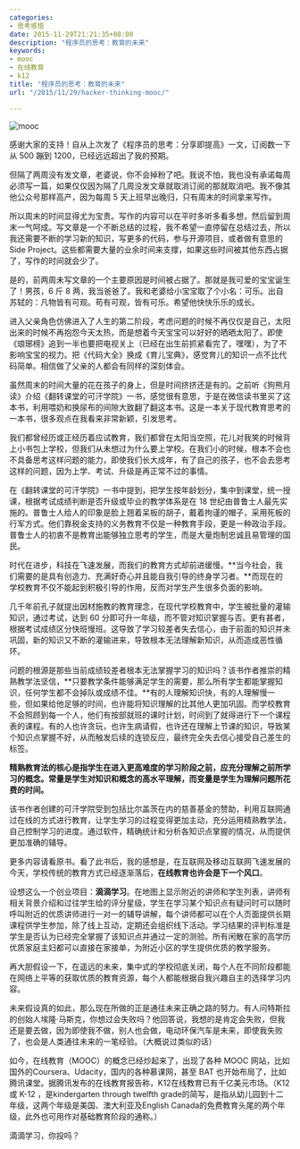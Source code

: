 ```yaml
---
categories:
- 思考感悟
date: 2015-11-29T21:21:35+08:00
description: "程序员的思考：教育的未来"
keywords:
- mooc
- 在线教育
- k12
title: "程序员的思考：教育的未来"
url: "/2015/11/29/hacker-thinking-mooc/"

---
```


![mooc](http://image.coderzh.com/mooc.jpg-wt)

<!--more-->

感谢大家的支持！自从上次发了《程序员的思考：分享即提高》一文，订阅数一下从 500 蹦到 1200，已经远远超出了我的预期。

但隔了两周没有发文章，老婆说，你不会掉粉了吧。我说不怕，我也没有承诺每周必须写一篇，如果仅仅因为隔了几周没发文章就取消订阅的那就取消吧。我不像其他公众号那样高产，因为每周 5 天上班早出晚归，只有周末的时间拿来写作。

所以周末的时间显得尤为宝贵。写作的内容可以在平时多听多看多想，然后留到周末一气呵成。写文章是一个不断总结的过程，我不希望一直停留在总结过去，所以我还需要不断的学习新的知识，写更多的代码，参与开源项目，或者做有意思的 Side Project。这些都需要大量的业余时间来支撑，如果这些时间被其他东西占据了，写作的时间就会少了。

是的，前两周未写文章的一个主要原因是时间被占据了。那就是我可爱的宝宝诞生了！男孩，6 斤 8 两，我当爸爸了。我和老婆给小宝宝取了个小名：可乐。出自苏轼的：凡物皆有可观。苟有可观，皆有可乐。希望他快快乐乐的成长。

进入父亲角色仿佛进入了人生的第二阶段，考虑问题的时候不再仅仅是自己，太阳出来的时候不再抱怨今天太热，而是想着今天宝宝可以好好的晒晒太阳了。即使《琅琊榜》追到一半也要把电视关上（已经在出生前抓紧看完了，嘿嘿），为了不影响宝宝的视力。把《代码大全》换成《育儿宝典》，感觉育儿的知识一点不比代码简单。相信做了父亲的人都会有同样的深刻体会。

虽然周末的时间大量的花在孩子的身上，但是时间挤挤还是有的。之前听《狗熊月读》介绍《翻转课堂的可汗学院》一书，感觉很有意思，于是在微信读书里买了这本书，利用喂奶和换尿布的间隙大致翻了翻这本书。这是一本关于现代教育思考的一本书，很多观点在我看来非常新颖，引发思考。

我们都曾经历或正经历着应试教育，我们都曾在太阳当空照，花儿对我笑的时候背上小书包上学校，但我们从未想过为什么要上学校。在我们小的时候，根本不会也不具备思考这样问题的能力，即使我们长大成年，有了自己的孩子，也不会去思考这样的问题，因为上学、考试、升级是再正常不过的事情。

在《翻转课堂的可汗学院》一书中提到，把学生按年龄划分，集中到课堂，统一授课，根据考试成绩判断是否升级或毕业的教学体系是在 18 世纪由普鲁士人最先实施的。普鲁士人给人的印象是脸上翘着呆板的胡子，戴着拘谨的帽子，采用死板的行军方式。他们靠税金支持的义务教育不仅是一种教育手段，更是一种政治手段。普鲁士人的初衷不是教育出能够独立思考的学生，而是大量炮制忠诚且易管理的国民。

时代在进步，科技在飞速发展，而我们的教育方式却前进缓慢。**当今社会，我们需要的是具有创造力、充满好奇心并且能自我引导的终身学习者。**而现在的学校教育不仅不能起到积极引导的作用，反而对学生产生很多负面的影响。

几千年前孔子就提出因材施教的教育理念，在现代学校教育中，学生被批量的灌输知识，通过考试，达到 60 分即可升一年级，而不管对知识掌握与否。更有甚者，根据考试成绩区分快班慢班。这导致了学习较差者失去信心，由于前面的知识并未巩固，新的知识又不断的灌输进来，导致根本无法理解新知识，从而造成恶性循环。

问题的根源是那些当前成绩较差者根本无法掌握学习的知识吗？该书作者推崇的精熟教学法坚信，**只要教学条件能够满足学生的需要，那么所有学生都能掌握知识，任何学生都不会掉队或成绩不佳。**有的人理解知识快，有的人理解慢一些，但如果给他足够的时间，也许能将知识理解的比其他人更加巩固。而学校教育不会照顾到每一个人，他们有按部就班的课时计划，时间到了就得进行下一个课程表的课程。有的人也许贪玩，也许生病请假，也许还在理解上节课的知识，导致某个知识点掌握不好，从而触发后续的连锁反应，最终完全失去信心接受自己差生的标签。

**精熟教育法的核心是指学生在进入更高难度的学习阶段之前，应充分理解之前所学习的概念。常量是学生对知识和概念的高水平理解，而变量是学生为理解问题所花费的时间。**

该书作者创建的可汗学院受到包括比尔盖茨在内的慈善基金的赞助，利用互联网通过在线的方式进行教育，让学生学习的过程变得更加主动，充分运用精熟教学法，自己控制学习的进度。通过软件，精确统计和分析各知识点掌握的情况，从而提供更加准确的辅导。

更多内容请看原书。看了此书后，我的感想是，在互联网及移动互联网飞速发展的今天，学校传统的教育方式已经逐渐落后，**在线教育也许会是下一个风口**。

设想这么一个创业项目：**滴滴学习**。在地图上显示附近的讲师和学生列表，讲师有相关背景介绍和过往学生给的评分星级，学生在学习某个知识点有疑问时可以随时呼叫附近的优质讲师进行一对一的辅导讲解，每个讲师都可以在个人页面提供长期课程供学生参加，除了线上互动，定期还会组织线下活动。学习结果的评判标准是学生是否认为已经完全掌握了该知识点并通过一定的测验。所有闲散在家的高学历优质家庭主妇都可以直接在家接单，为附近小区的学生提供优质的教学服务。

再大胆假设一下，在遥远的未来，集中式的学校彻底关闭，每个人在不同阶段都能在网络上平等的获取优质的教育资源，每个人都能根据自我兴趣自主的选择学习内容。

未来假设真的如此，那么现在所做的正是通往未来正确之路的努力。有人问特斯拉的创始人埃隆·马斯克，你想过会失败吗？他回答说，我想的是肯定会失败，但我还是要去做，因为即使我不做，别人也会做，电动环保汽车是未来，即使我失败了，也会是人类通往未来的一笔经验。（大概说过类似的话）

如今，在线教育（MOOC）的概念已经炒起来了，出现了各种 MOOC 网站，比如国外的Coursera、Udacity，国内的各种慕课网，甚至 BAT 也开始布局了，比如腾讯课堂。据腾讯发布的在线教育报告称，K12在线教育已有千亿美元市场。（K12 或 K-12 ，是kindergarten through twelfth grade的简写，是指从幼儿园到十二年级，这两个年级是美国、澳大利亚及English Canada的免费教育头尾的两个年级，此外也可用作对基础教育阶段的通称。）

滴滴学习，你投吗？
